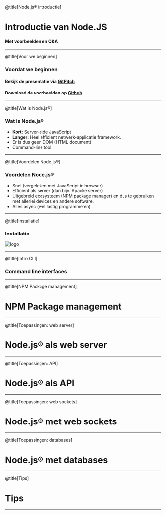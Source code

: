 @title[Node.js® introductie]
# Introductie van Node.JS

#### Met voorbeelden en Q&A

---
@title[Voor we beginnen]
### Voordat we beginnen

#### Bekijk de presentatie via [GitPitch](https://gitpitch.com/olafjanssen/NodeJsIntro)
#### Download de voorbeelden op [Github](https://github.com/olafjanssen/NodeJsIntro)

---

@title[Wat is Node.js®]
### Wat is Node.js®

* **Kort:** Server-side JavaScript
* **Langer:** Heel efficient netwerk-applicatie framework.
* Er is dus geen DOM (HTML document)
* Command-line tool

---
@title[Voordelen Node.js®]
### Voordelen Node.js®

* Snel (vergeleken met JavaScript in browser)
* Efficient als server (dan bijv. Apache server) 
* Uitgebreid ecosysteem (NPM package manager) en dus te gebruiken met allerlei devices en andere software.
* Alles async (wel lastig programmeren)

---
@title[Installatie]
### Installatie

![logo](https://nodejs.org/static/images/logo.svg)

---
@title[Intro CLI]
### Command line interfaces



---
@title[NPM Package management]
# NPM Package management

---
@title[Toepassingen: web server]
# Node.js® als web server

---
@title[Toepassingen: API]
# Node.js® als API

---
@title[Toepassingen: web sockets]
# Node.js® met web sockets

---
@title[Toepassingen: databases]
# Node.js® met databases

---
@title[Tips]
# Tips

---



